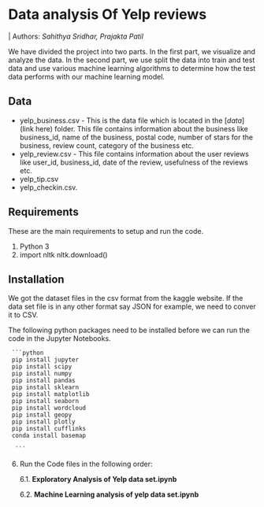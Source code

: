 

# Data analysis Of Yelp reviews

| Authors: *Sahithya Sridhar, Prajakta Patil*

We have divided the project into two parts. In the first part, we visualize and analyze the data. In the second part, we use split the data into train and test data and use various machine learning algorithms to determine how the test data performs with our machine learning model.

## Data

* yelp_business.csv - This is the data file which is located in the [*data*](link here) folder. This file contains information about the business like business_id, name of the business, postal code, number of stars for the business, review count, category of the business etc.
* yelp_review.csv - This file contains information about the user reviews like user_id, business_id, date of the review, usefulness of the reviews etc.
* yelp_tip.csv
* yelp_checkin.csv.

## Requirements

These are the main requirements to setup and run the code.
  1. Python 3
  2. 	import nltk
	    nltk.download()


## Installation

We got the dataset files in the csv format from the kaggle website. If the data set file is in any other format say JSON for example, we need to conver it to CSV.

The following python packages need to be installed before we can run the code in the Jupyter Notebooks. 

     ```python
     pip install jupyter
     pip install scipy
     pip install numpy
     pip install pandas
     pip install sklearn
     pip install matplotlib
     pip install seaborn
     pip install wordcloud
     pip install geopy
     pip install plotly
     pip install cufflinks
     conda install basemap
     
      ```
6. Run the Code files in the following order:

   6.1. **Exploratory Analysis of Yelp data set.ipynb**
   
   6.2. **Machine Learning analysis of yelp data set.ipynb**
